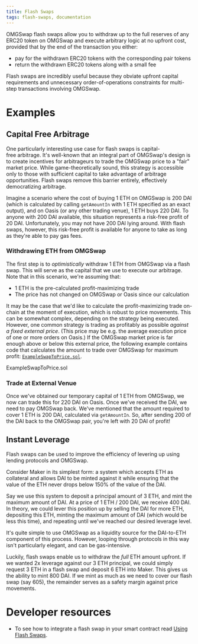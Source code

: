 ```yaml
---
title: Flash Swaps
tags: flash-swaps, documentation
---
```


OMGSwap flash swaps allow you to withdraw up to the full reserves of any ERC20 token on OMGSwap and execute arbitrary logic at no upfront cost, provided that by the end of the transaction you either:

- pay for the withdrawn ERC20 tokens with the corresponding pair tokens
- return the withdrawn ERC20 tokens along with a small fee

Flash swaps are incredibly useful because they obviate upfront capital requirements and unnecessary order-of-operations constraints for multi-step transactions involving OMGSwap.

# Examples

## Capital Free Arbitrage

One particularly interesting use case for flash swaps is capital-free arbitrage. It's well-known that an integral part of OMGSwap's design is to create incentives for arbitrageurs to trade the OMGSwap price to a "fair" market price. While game-theoretically sound, this strategy is accessible only to those with sufficient capital to take advantage of arbitrage opportunities. Flash swaps remove this barrier entirely, effectively democratizing arbitrage.

Imagine a scenario where the cost of buying 1 ETH on OMGSwap is 200 DAI (which is calculated by calling `getAmountIn` with 1 ETH specified as an exact output), and on Oasis (or any other trading venue), 1 ETH buys 220 DAI. To anyone with 200 DAI available, this situation represents a risk-free profit of 20 DAI. Unfortunately, you may not have 200 DAI lying around. With flash swaps, however, this risk-free profit is available for anyone to take as long as they're able to pay gas fees.

### Withdrawing ETH from OMGSwap

The first step is to _optimistically_ withdraw 1 ETH from OMGSwap via a flash swap. This will serve as the capital that we use to execute our arbitrage. Note that in this scenario, we're assuming that:

- 1 ETH is the pre-calculated profit-maximizing trade
- The price has not changed on OMGSwap or Oasis since our calculation

It may be the case that we'd like to calculate the profit-maximizing trade on-chain at the moment of execution, which is robust to price movements. This can be somewhat complex, depending on the strategy being executed. However, one common strategy is trading as profitably as possible _against a fixed external price_. (This price may be e.g. the average execution price of one or more orders on Oasis.) If the OMGSwap market price is far enough above or below this external price, the following example contains code that calculates the amount to trade over OMGSwap for maximum profit: [`ExampleSwapToPrice.sol`](https://github.com/OMGSwap/OMGSwap-v2-periphery/blob/master/contracts/examples/ExampleSwapToPrice.sol).

<Github href="https://github.com/OMGSwap/OMGSwap-v2-periphery/blob/master/contracts/examples/ExampleSwapToPrice.sol">ExampleSwapToPrice.sol</Github>

### Trade at External Venue

Once we've obtained our temporary capital of 1 ETH from OMGSwap, we now can trade this for 220 DAI on Oasis. Once we've received the DAI, we need to pay OMGSwap back. We've mentioned that the amount required to cover 1 ETH is 200 DAI, calculated via `getAmountIn`. So, after sending 200 of the DAI back to the OMGSwap pair, you're left with 20 DAI of profit!

## Instant Leverage

Flash swaps can be used to improve the efficiency of levering up using lending protocols and OMGSwap.

Consider Maker in its simplest form: a system which accepts ETH as collateral and allows DAI to be minted against it while ensuring that the value of the ETH never drops below 150% of the value of the DAI.

Say we use this system to deposit a principal amount of 3 ETH, and mint the maximum amount of DAI. At a price of 1 ETH / 200 DAI, we receive 400 DAI. In theory, we could lever this position up by selling the DAI for more ETH, depositing this ETH, minting the maximum amount of DAI (which would be less this time), and repeating until we've reached our desired leverage level.

It's quite simple to use OMGSwap as a liquidity source for the DAI-to-ETH component of this process. However, looping through protocols in this way isn't particularly elegant, and can be gas-intensive.

Luckily, flash swaps enable us to withdraw the _full_ ETH amount upfront. If we wanted 2x leverage against our 3 ETH principal, we could simply request 3 ETH in a flash swap and deposit 6 ETH into Maker. This gives us the ability to mint 800 DAI. If we mint as much as we need to cover our flash swap (say 605), the remainder serves as a safety margin against price movements.

# Developer resources

- To see how to integrate a flash swap in your smart contract read [Using Flash Swaps](/docs/v2/smart-contract-integration/using-flash-swaps/).
